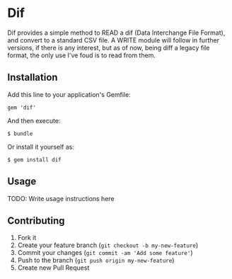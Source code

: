 # Dif

Dif provides a simple method to READ a dif (Data Interchange File Format),
and convert to a standard CSV file.
A WRITE module will follow in further versions, if there is any interest, 
but as of now, being diff a legacy file format, the only use I've foud is 
to read from them.

## Installation

Add this line to your application's Gemfile:

    gem 'dif'

And then execute:

    $ bundle

Or install it yourself as:

    $ gem install dif

## Usage

TODO: Write usage instructions here

## Contributing

1. Fork it
2. Create your feature branch (`git checkout -b my-new-feature`)
3. Commit your changes (`git commit -am 'Add some feature'`)
4. Push to the branch (`git push origin my-new-feature`)
5. Create new Pull Request
